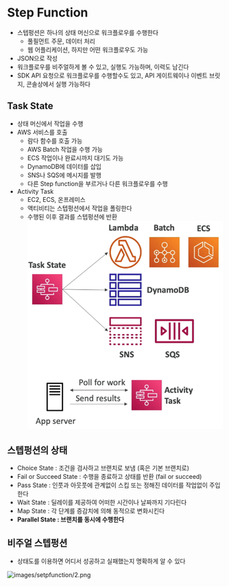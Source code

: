 # Step Function

- 스텝펑션은 하나의 상태 머신으로 워크플로우를 수행한다
  - 풀필먼트 주문, 데이터 처리
  - 웹 어플리케이션, 하지만 어떤 워크플로우도 가능
- JSON으로 작성
- 워크플로우를 비주얼하게 볼 수 있고, 실행도 가능하며, 이력도 남긴다
- SDK API 요청으로 워크플로우를 수행할수도 있고, API 게이트웨이나 이벤트 브릿지, 콘솔상에서 실행 가능하다

## Task State

- 상태 머신에서 작업을 수행
- AWS 서비스를 호출
  - 람다 함수를 호출 가능
  - AWS Batch 작업을 수행 가능
  - ECS 작업이나 완료시까지 대기도 가능
  - DynamoDB에 데이터를 삽입
  - SNS나 SQS에 메시지를 발행
  - 다른 Step function을 부르거나 다른 워크플로우를 수행
- Activity Task
  - EC2, ECS, 온프레미스
  - 액티비티는 스텝펑션에서 작업을 폴링한다
  - 수행된 이후 결과를 스텝펑션에 반환
    ![images/stepfunction/1.png](images/stepfunction/1.png)

## 스텝펑션의 상태

- Choice State : 조건을 검사하고 브랜치로 보냄 (혹은 기본 브랜치로)
- Fail or Succeed State : 수행을 종료하고 상태를 반환 (fail or succeed)
- Pass State : 인풋과 아웃풋에 관계없이 스킵 또는 정해진 데이터를 작업없이 주입한다
- Wait State : 딜레이를 제공하여 어떠한 시간이나 날짜까지 기다린다
- Map State : 각 단계를 증감치에 의해 동적으로 변화시킨다
- **Parallel State : 브랜치를 동시에 수행한다**

## 비주얼 스텝펑션

- 상태도를 이용하면 어디서 성공하고 실패했는지 명확하게 알 수 있다

![images/setpfunction/2.png](images/setpfunction/2.png)
